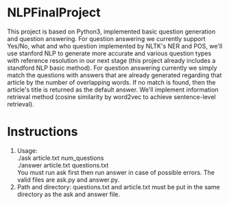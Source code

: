 # NLPFinalProject

This project is based on Python3, implemented basic question generation and question answering. For question answering we currently support Yes/No, what and who question implemented by NLTK's NER and POS, we'll use stanford NLP to generate more accurate and various question types with reference resolution in our next stage (this project already includes a standford NLP basic method). For question answering currently we simply match the questions with answers that are already generated regarding that article by the number of overlapping words. If no match is found, then the article's title is returned as the default answer. We'll implement information retrieval method (cosine similarity by word2vec to achieve sentence-level retrieval).

# Instructions
1. Usage:    
./ask article.txt num_questions   
./answer article.txt questions.txt  
You must run ask first then run answer in case of possible errors. The valid files are ask.py and answer.py.
2. Path and directory:
questions.txt and article.txt must be put in the same directory as the ask and answer file.
